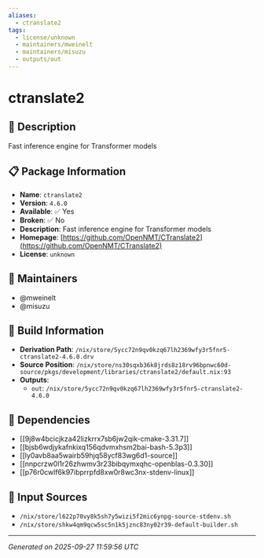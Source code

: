 ```yaml
---
aliases:
  - ctranslate2
tags:
  - license/unknown
  - maintainers/mweinelt
  - maintainers/misuzu
  - outputs/out
---
```


# ctranslate2

## 📝 Description

Fast inference engine for Transformer models

## 📋 Package Information

- **Name**: `ctranslate2`
- **Version**: `4.6.0`
- **Available**: ✅ Yes
- **Broken**: ✅ No
- **Description**: Fast inference engine for Transformer models
- **Homepage**: [https://github.com/OpenNMT/CTranslate2](https://github.com/OpenNMT/CTranslate2)
- **License**: `unknown`
## 👥 Maintainers

- @mweinelt
- @misuzu


## 🔧 Build Information

- **Derivation Path**: `/nix/store/5ycc72n9qv0kzq67lh2369wfy3r5fnr5-ctranslate2-4.6.0.drv`
- **Source Position**: `/nix/store/ns30sqxb36k8jrds8z18rv96bpnwc60d-source/pkgs/development/libraries/ctranslate2/default.nix:93`
- **Outputs**:
  - `out`:  `/nix/store/5ycc72n9qv0kzq67lh2369wfy3r5fnr5-ctranslate2-4.6.0`

## 🔗 Dependencies

- [[9j8w4bcicjkza42lizkrrx7sb6jw2qik-cmake-3.31.7]]
- [[bjsb6wdjykafnkixq156qdvmxhsm2bai-bash-5.3p3]]
- [[ly0avb8aa5wairb59hjq58ycf83wg6d1-source]]
- [[nnpcrzw0l1r26zhwmv3r23bibqymxqhc-openblas-0.3.30]]
- [[p76r0cwlf6k97ibprrpfd8xw0r8wc3nx-stdenv-linux]]

## 📁 Input Sources

- `/nix/store/l622p70vy8k5sh7y5wizi5f2mic6ynpg-source-stdenv.sh`
- `/nix/store/shkw4qm9qcw5sc5n1k5jznc83ny02r39-default-builder.sh`

---
*Generated on 2025-09-27 11:59:56 UTC*
